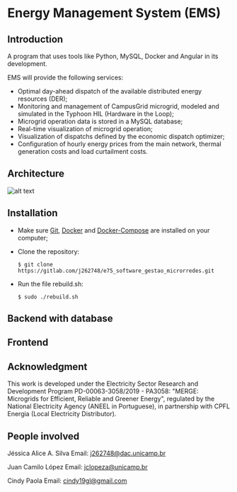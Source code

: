 # Energy Management System (EMS)

## Introduction
A program that uses tools like Python, MySQL, Docker and Angular in its development.

EMS will provide the following services:
* Optimal day-ahead dispatch of the available distributed energy resources (DER);
* Monitoring and management of CampusGrid microgrid, modeled and simulated in the Typhoon HIL (Hardware in the Loop);
* Microgrid operation data is stored in a MySQL database;
* Real-time visualization of microgrid operation;
* Visualization of dispatchs defined by the economic dispatch optimizer;
* Configuration of hourly energy prices from the main network, thermal generation costs and load curtailment costs.
    
## Architecture

![alt text](https://labrei.dsce.fee.unicamp.br:6498/merge/e75_software_gestao_microrredes/-/raw/master/arquitetura.PNG)

## Installation

- Make sure [Git](https://git-scm.com/downloads), [Docker](https://docs.docker.com/get-docker/) and [Docker-Compose](https://docs.docker.com/compose/install/) are installed on your computer;

- Clone the repository:

    `$ git clone https://gitlab.com/j262748/e75_software_gestao_microrredes.git`

- Run the file rebuild.sh:

    `$ sudo ./rebuild.sh`

## Backend with database


## Frontend


## Acknowledgment
This work is developed under the Electricity Sector Research and Development Program PD-00063-3058/2019 - PA3058: "MERGE: Microgrids for Efficient, Reliable and Greener Energy", regulated by the National Electricity Agency (ANEEL in Portuguese), in partnership with CPFL Energia (Local Electricity Distributor).


## People involved
Jéssica Alice A. Silva
Email: j262748@dac.unicamp.br

Juan Camilo López
Email: jclopeza@unicamp.br

Cindy Paola
Email: cindy19gl@gmail.com 




